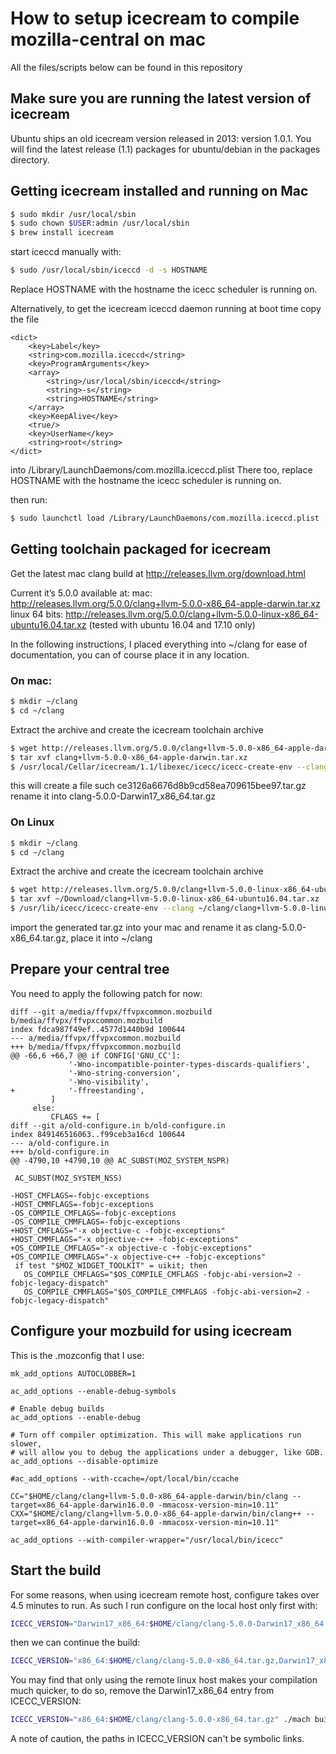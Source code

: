 # How to setup icecream to compile mozilla-central on mac

All the files/scripts below can be found in this repository

## Make sure you are running the latest version of icecream

Ubuntu ships an old icecream version released in 2013: version 1.0.1. You will find the latest release (1.1) packages for ubuntu/debian in the packages directory.

## Getting icecream installed and running on Mac

```bash
$ sudo mkdir /usr/local/sbin
$ sudo chown $USER:admin /usr/local/sbin
$ brew install icecream
```

start iceccd manually with:
```bash
$ sudo /usr/local/sbin/iceccd -d -s HOSTNAME
```

Replace HOSTNAME with the hostname the icecc scheduler is running on.

Alternatively, to get the icecream iceccd daemon running at boot time
copy the file
```
<dict>
    <key>Label</key>
    <string>com.mozilla.iceccd</string>
    <key>ProgramArguments</key>
    <array>
        <string>/usr/local/sbin/iceccd</string>
        <string>-s</string>
        <string>HOSTNAME</string>
    </array>
    <key>KeepAlive</key>
    <true/>
    <key>UserName</key>
    <string>root</string>
</dict>
```

into /Library/LaunchDaemons/com.mozilla.iceccd.plist
There too, replace HOSTNAME with the hostname the icecc scheduler is running on.

then run:
```bash
$ sudo launchctl load /Library/LaunchDaemons/com.mozilla.iceccd.plist
```

## Getting toolchain packaged for icecream

Get the latest mac clang build at http://releases.llvm.org/download.html

Current it’s 5.0.0 available at:
mac: http://releases.llvm.org/5.0.0/clang+llvm-5.0.0-x86_64-apple-darwin.tar.xz
linux 64 bits: http://releases.llvm.org/5.0.0/clang+llvm-5.0.0-linux-x86_64-ubuntu16.04.tar.xz
(tested with ubuntu 16.04 and 17.10 only)

In the following instructions, I placed everything into ~/clang for ease of documentation, you can of course place it in any location.

### On mac:
```bash
$ mkdir ~/clang
$ cd ~/clang
```

Extract the archive and create the icecream toolchain archive
```bash
$ wget http://releases.llvm.org/5.0.0/clang+llvm-5.0.0-x86_64-apple-darwin.tar.xz
$ tar xvf clang+llvm-5.0.0-x86_64-apple-darwin.tar.xz
$ /usr/local/Cellar/icecream/1.1/libexec/icecc/icecc-create-env --clang ~/clang/clang+llvm-5.0.0-x86_64-apple-darwin/bin/clang /usr/local/Cellar/icecream/1.1/libexec/icecc/compilerwrapper
```

this will create a file such ce3126a6676d8b9cd58ea709615bee97.tar.gz
rename it into clang-5.0.0-Darwin17_x86_64.tar.gz

### On Linux
```bash
$ mkdir ~/clang
$ cd ~/clang
```

Extract the archive and create the icecream toolchain archive
```bash
$ wget http://releases.llvm.org/5.0.0/clang+llvm-5.0.0-linux-x86_64-ubuntu16.04.tar.xz
$ tar xvf ~/Download/clang+llvm-5.0.0-linux-x86_64-ubuntu16.04.tar.xz
$ /usr/lib/icecc/icecc-create-env --clang ~/clang/clang+llvm-5.0.0-linux-x86_64-ubuntu16.04/bin/clang /usr/lib/icecc/compilerwrapper
```

import the generated tar.gz into your mac and rename it as clang-5.0.0-x86_64.tar.gz, place it into ~/clang

## Prepare your central tree

You need to apply the following patch for now:
```
diff --git a/media/ffvpx/ffvpxcommon.mozbuild b/media/ffvpx/ffvpxcommon.mozbuild
index fdca987f49ef..4577d1440b9d 100644
--- a/media/ffvpx/ffvpxcommon.mozbuild
+++ b/media/ffvpx/ffvpxcommon.mozbuild
@@ -66,6 +66,7 @@ if CONFIG['GNU_CC']:
             '-Wno-incompatible-pointer-types-discards-qualifiers',
             '-Wno-string-conversion',
             '-Wno-visibility',
+            '-ffreestanding',
         ]
     else:
         CFLAGS += [
diff --git a/old-configure.in b/old-configure.in
index 849146516063..f99ceb3a16cd 100644
--- a/old-configure.in
+++ b/old-configure.in
@@ -4790,10 +4790,10 @@ AC_SUBST(MOZ_SYSTEM_NSPR)
 
 AC_SUBST(MOZ_SYSTEM_NSS)
 
-HOST_CMFLAGS=-fobjc-exceptions
-HOST_CMMFLAGS=-fobjc-exceptions
-OS_COMPILE_CMFLAGS=-fobjc-exceptions
-OS_COMPILE_CMMFLAGS=-fobjc-exceptions
+HOST_CMFLAGS="-x objective-c -fobjc-exceptions"
+HOST_CMMFLAGS="-x objective-c++ -fobjc-exceptions"
+OS_COMPILE_CMFLAGS="-x objective-c -fobjc-exceptions"
+OS_COMPILE_CMMFLAGS="-x objective-c++ -fobjc-exceptions"
 if test "$MOZ_WIDGET_TOOLKIT" = uikit; then
   OS_COMPILE_CMFLAGS="$OS_COMPILE_CMFLAGS -fobjc-abi-version=2 -fobjc-legacy-dispatch"
   OS_COMPILE_CMMFLAGS="$OS_COMPILE_CMMFLAGS -fobjc-abi-version=2 -fobjc-legacy-dispatch"
```

## Configure your mozbuild for using icecream

This is the .mozconfig that I use:

```
mk_add_options AUTOCLOBBER=1

ac_add_options --enable-debug-symbols

# Enable debug builds
ac_add_options --enable-debug

# Turn off compiler optimization. This will make applications run slower,
# will allow you to debug the applications under a debugger, like GDB.
ac_add_options --disable-optimize

#ac_add_options --with-ccache=/opt/local/bin/ccache

CC="$HOME/clang/clang+llvm-5.0.0-x86_64-apple-darwin/bin/clang --target=x86_64-apple-darwin16.0.0 -mmacosx-version-min=10.11"
CXX="$HOME/clang/clang+llvm-5.0.0-x86_64-apple-darwin/bin/clang++ --target=x86_64-apple-darwin16.0.0 -mmacosx-version-min=10.11"

ac_add_options --with-compiler-wrapper="/usr/local/bin/icecc"
```

## Start the build

For some reasons, when using icecream remote host, configure takes over 4.5 minutes to run. As such I run configure on the local host only first with:
```bash
ICECC_VERSION="Darwin17_x86_64:$HOME/clang/clang-5.0.0-Darwin17_x86_64.tar.gz" ./mach configure
```

then we can continue the build:
```bash
ICECC_VERSION="x86_64:$HOME/clang/clang-5.0.0-x86_64.tar.gz,Darwin17_x86_64:$HOMEclang/clang-5.0.0-Darwin17_x86_64.tar.gz" ./mach build -j32
```

You may find that only using the remote linux host makes your compilation much quicker, to do so, remove the Darwin17_x86_64 entry from ICECC_VERSION:
```bash
ICECC_VERSION="x86_64:$HOME/clang/clang-5.0.0-x86_64.tar.gz" ./mach build -j32
```

A note of caution, the paths in ICECC_VERSION can't be symbolic links.
